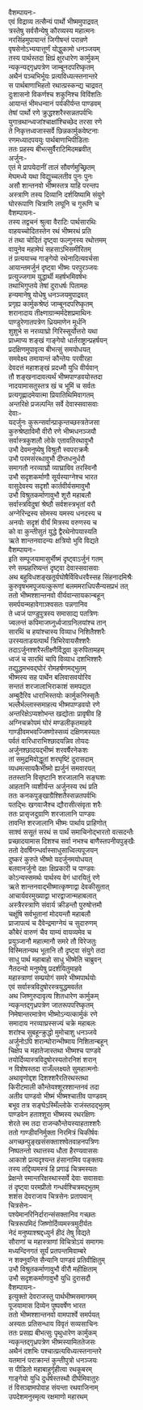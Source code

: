 वैशम्पायनः-  
एवं विद्राव्य तत्सैन्यं पार्थो भीष्ममुपाद्रवत्  
त्रस्तेषु सर्वसैन्येषु कौरव्यस्य महात्मनः  
नरसिंहमुपायान्तं जिगीषन्तं परान्रणे  
वृषसेनोऽभ्ययात्तूर्णं योद्धुकामो धनञ्जयम्  
तस्य पार्थस्तदा क्षिप्रं क्षुरधारेण कार्मुकम्  
न्यकृन्यद्गृध्रपत्रेण जाम्बूनदपरिष्कृतम्  
अथैनं पञ्चभिर्भूयः प्रत्यविध्यत्स्तनान्तरे  
स पार्थबाणाभिहतो रथात्प्रस्कन्द्य चाद्रवत्  
दुःशासनो विकर्णश्च शकुनिश्च विविंशतिः  
आयान्तं भीमधन्वानं पर्यकीर्यन्त पाण्डवम्  
तेषां पार्थो रणे क्रुद्धश्शरैस्सन्नतपर्वभिः  
युगान्रथान्ध्वजांश्चाक्षांश्चिच्छेद तरसा रणे  
ते निकृत्तध्वजास्सर्वे छिन्नकार्मुकवेष्टनाः  
रणमध्यादपययुः पार्थबाणाभिपीडिताः  
ततः प्रहस्य बीभत्सुर्वैराटिमिदमब्रवीत्  
अर्जुनः-  
एतं मे प्रापयेदानीं तालं सौवर्णमुच्छ्रितम्  
मेघमध्ये यथा विद्युच्चलतीव पुनः पुनः  
असौ शान्तनवो भीष्मस्तत्र याहि परन्तप  
अस्त्राणि तस्य दिव्यानि दर्शयिष्यामि संयुगे  
घोररूपाणि चित्राणि लघूनि च गुरूणि च  
वैशम्पायनः-  
तस्य तद्वचनं श्रुत्वा वैराटिः पार्थसारथिः  
वाहयच्चोदितस्तेन रथं भीष्मरथं प्रति  
तं तथा चोदितं दृष्ट्वा फल्गुनस्य रथोत्तमम्  
वायुनेव महामेघं सहसाऽभिसमीरितम्  
तं प्रत्ययाच्च गाङ्गेयो रथेनादित्यवर्चसा  
आयान्तमर्जुनं दृष्ट्वा भीष्मः परपुरञ्जयः  
प्रत्युज्जगाम युद्धार्थी महर्षभमिवर्षभः  
तथाभिगुप्तये तेषां दुराधर्षः पितामहः  
हन्यमानेषु योधेषु धनञ्जयमुपाद्रवत्  
प्रगृह्य कार्मुकश्रेष्ठं जाम्बूनदपरिष्कृतम्  
शरानादाय तीक्ष्णाग्रान्मर्मदेशप्रमाथिनः  
पाण्डुरेणातपत्रेण ध्रियमाणेन मूर्धनि  
शुशुभे स नरव्याघ्रो गिरिस्सूर्योत्तरो यथा  
प्राध्माप्य शङ्खं गाङ्गेयो धार्तराष्ट्रान्प्रहर्षयन्  
प्रदक्षिणमुपावृत्य बीभत्सुं समयोधयत्  
समवेक्ष्य तमायान्तं कौन्तेयः परवीरहा  
देवदत्तं महाशङ्खं प्रदध्मौ युधि वीर्यवान्  
तौ शङ्खनादावत्यर्थं भीष्मपाण्डवयोस्तदा  
नादयामासतुस्तत्र खं च भूमिं च सर्वतः  
प्रत्यगृह्णादमेयात्मा प्रियातिथिमिवागतम्  
अन्तरिक्षे प्रजल्पन्ति सर्वे देवास्सवासवाः  
देवाः-  
यदर्जुनः कुरून्सर्वान्प्राकृन्तच्छस्त्रतेजसा  
कुरुश्रेष्ठाविमौ वीरौ रणे भीष्मधनञ्जयौ  
सर्वास्त्रकुशलौ लोके एतावतिरथावुभौ  
उभौ देवमनुष्येषु विश्रुतौ स्वपराक्रमैः  
उभौ परमसंरब्धावुभौ दीप्तधनुर्धरौ  
समागतौ नरव्याघ्रौ व्याघ्राविव तरस्विनौ  
उभौ सदृशकर्माणौ सूर्यस्याग्नेश्च भारत  
वासुदेवस्य सदृशौ कार्तवीर्यसमावुभौ  
उभौ विश्रुतकर्माणावुभौ शूरौ महाबलौ  
सर्वास्त्रविदुषां श्रेष्ठौ सर्वशस्त्रभृतां वरौ  
अग्नेरिन्द्रस्य सोमस्य यमस्य धनदस्य च  
अनयोः सदृशं वीर्यं मित्रस्य वरुणस्य च  
को वा कुन्तीसुतं युद्धे द्वैरथेनोपयास्यति  
ऋते शान्तनवादन्यः क्षत्रियो भुवि विद्यते  
वैशम्पायनः-  
इति सम्पूजयामासुर्भीष्मं दृष्ट्वाऽर्जुनं गतम्  
रणे सम्प्रहरिष्यन्तं दृष्ट्वा देवास्सवासवाः  
अथ बहुविधशङ्खतूर्यघोषैर्विविधरवैस्सह सिंहनादमिश्रैः  
कुरुवृषभमपूजयत्कुरूणां बलममराधिपसैन्यसप्रभं तत्  
ततो भीष्मश्शान्तनवो वीर्यवान्सायकान्बहून्  
समर्पयन्महावेगाञ्श्वसतः पन्नगानिव  
ते ध्वजं पाण्डुपुत्रस्य समासाद्य पतत्रिणः  
ज्वलन्तं कपिमाजघ्नुर्ध्वजाग्रनिलयांश्च तान्  
सारथिं च हयांश्चास्य विव्याध निशितैश्शरैः  
उरस्यताडयत्पार्थं त्रिभिरेवायसैश्शरैः  
तदाऽर्जुनश्शरैस्तीक्ष्णैर्विद्ध्वा कुरुपितामहम्  
ध्वजं च सारथिं चापि विव्याध दशभिश्शरैः  
तद्युद्धमभवद्घोरं रोमहर्षणमद्भुतम्  
भीष्मस्य सह पार्थेन बलिवासवयोरिव  
सन्ततं शरजालाभिराकाशं समपद्यत  
अम्बुदैरिव धाराभिस्तयोः कार्मुकनिस्सृतैः  
भल्लैर्भल्लास्समाहत्य भीष्मपाण्डवयो रणे  
अन्तरिक्षेऽप्यशोभन्त खद्योताः प्रावृषीव हि  
अग्निचक्रोपमं घोरं मण्डलीकृतमाहवे  
गाण्डीवमभवज्जिष्णोस्सव्यं दक्षिणमस्यतः  
पर्वतं वारिधाराभिश्छादयन्निव तोयदः  
अर्जुनश्छादयद्भीष्मं शरवर्षैरनेकशः  
तां समुद्रमिवोद्धूतां शरघृष्टिं दुरासदाम्  
व्यधमत्सायकैर्भीष्मो ह्यर्जुनं समवारयत्  
ततस्तानि विसृष्टानि शरजालानि सङ्घशः  
आहतानि व्यशीर्यन्त अर्जुनस्य रथं प्रति  
ततः कनकपुङ्खाग्रैश्शितैस्सन्नतपर्वभिः  
पतद्भिः खगवाजैश्च द्यौरासीत्संवृता शरैः  
ततः प्रासृजदुग्राणि शरजालानि पाण्डवः  
तावन्ति शरजालानि भीष्मः पार्थाय प्राहिणोत्  
साश्वं ससूतं सरथं स पार्थं समाचिनोद्भारतो वत्सदन्तैः  
प्रच्छादयामास दिशश्च सर्वा नभश्च बाणैस्तपनीयपुङ्खैः  
ततो देवर्षिगन्धर्वास्साधुसाध्वित्यपूजयन्  
दुष्करं कुरुते भीष्मो यदर्जुनमयोधयत्  
बलवानर्जुनो दक्षः क्षिप्रकारी च पाण्डवः  
कोऽन्यस्समर्थः पार्थस्य वेगं धारयितुं रणे  
ऋते शान्तनवाद्भीष्मात्कृष्णाद्वा देवकीसुतात्  
आचार्यवरमुख्याद्वा भारद्वाजान्महाबलात्  
अस्त्रैरस्त्राणि संवार्य क्रीडन्तौ पुरुषोत्तमौ  
चक्षूंषि सर्वभूतानां मोदयन्तौ महाबलौ  
प्राजापत्यं च दैवेन्द्रमाग्नेयं च सुदारुणम्  
कौबेरं वारुणं चैव याम्यं वायव्यमेव च  
प्रयुञ्जानौ महात्मानौ समरे तौ विरेजतुः  
विस्मितान्यथ भूतानि तौ दृष्ट्वा संयुगे तदा  
साधु पार्थ महाबाहो साधु भीष्मेति चाब्रुवन्  
नैतदन्यो मनुष्येषु प्रदर्शयितुमाहवे  
महास्त्राणां सम्प्रयोगं समरे भीष्मपार्थयोः  
एवं सर्वास्त्रविदुषोरस्त्रयुद्धमवर्तत  
अथ जिष्णुरुदावृत्य शितधारेण कार्मुकम्  
न्यकृन्तद्गृध्रपत्रेण जातरूपपरिष्कृतम्  
निमेषान्तरमात्रेण भीष्मोऽन्यत्कार्मुकं रणे  
समादाय नरव्याघ्रस्सज्यं चक्रे महाबलः  
शरांश्च सुबहून्क्रुद्धो मुमोचाशु धनञ्जये  
अर्जुनोऽपि शरान्घोरान्भीष्माय निशितान्बहून्  
चिक्षेप च महातेजास्तथा भीष्मश्च पाण्डवे  
तयोर्दिव्यास्त्रविदुषोरस्यतोरनिशं शरान्  
न विशेषस्तदा राजँल्लक्ष्यते सुमहात्मनोः  
अथावृणोद्दश दिशश्शरैरतिरथस्तथा  
किरीटमाली कौन्तेयश्शूरश्शान्तनवं तदा  
अतीव पाण्डवो भीष्मं भीष्मश्चातीव पाण्डवम्  
बभूव तत्र सङ्घेऽस्मिँल्लोके राजंस्तदद्भुतम्  
पाण्डवेन हताश्शूरा भीष्मस्य रथरक्षिणः  
शेरते स्म तदा राजन्कौन्तेयस्याहताश्शरैः  
ततो गाण्डीवनिर्मुक्ता निरमित्रं चिकीर्षवः  
अगच्छन्पुङ्खसंसक्ताश्श्वेतवाहनपत्रिणः  
निष्पतन्तो रथात्तस्य धौता हैरण्यवाससः  
आकाशे प्रत्यदृश्यन्त हंसानामिव पङ्क्तयः  
तस्य तद्दिव्यमस्त्रं हि प्रगाढं चित्रमस्यतः  
प्रेक्षन्ते स्मान्तरिक्षस्थास्सर्वे देवाः सवासवाः  
तं दृष्ट्वा परमप्रीतो गन्धर्वश्चित्रमद्भुतम्  
शशंस देवराजाय चित्रसेनः प्रतापवान्  
चित्रसेनः-  
पश्येमानरिनिर्दारान्संसक्तानिव गच्छतः  
चित्ररूपमिदं जिष्णोर्दिव्यमस्त्रमुदीर्यतः  
नेदं मनुष्याश्श्रद्दध्युर्न हीदं तेषु विद्यते  
सौराणां च महास्त्राणां विचित्रोऽयं समागमः  
मध्यन्दिनगतं सूर्यं प्रतपन्तमिवाम्बरे  
न शक्नुवन्ति सैन्यानि पाण्डवं प्रतिवीक्षितुम्  
उभौ विश्रुतकर्माणावुभौ वीरौ महीक्षिताम्  
उभौ सदृशकर्माणावुभौ युधि दुरासदौ  
वैशम्पायनः-  
इत्युक्तो देवराजस्तु पार्थभीष्मसमागमम्  
पूजयामास दिव्येन पुष्पवर्षेण भारत  
ततो भीष्मश्शान्तनवो वामपार्श्वे समर्पयत्  
अस्यतः प्रतिसन्धाय विवृतं सव्यसाचिनः  
ततः प्रसह्य बीभत्सुः पृथुधारेण कार्मुकम्  
न्यकृन्तद्गृध्रपत्रेण भीष्मस्यामिततेजसः  
अथैनं दशभिः पश्चात्प्रत्यविध्यत्स्तनान्तरे  
यतमानं पराक्रान्तं कुन्तीपुत्रो धनञ्जयः  
स पीडितो महाबाहुर्गृहीत्वा रथकूबरम्  
गाङ्गेयो युधि दुर्धर्षस्तस्थौ दीर्घमिवातुरः  
तं विसञ्ज्ञमपोवाह संयन्ता रथवाजिनाम्  
उपदेशमनुस्मृत्य रक्षमाणो महारथम्  

